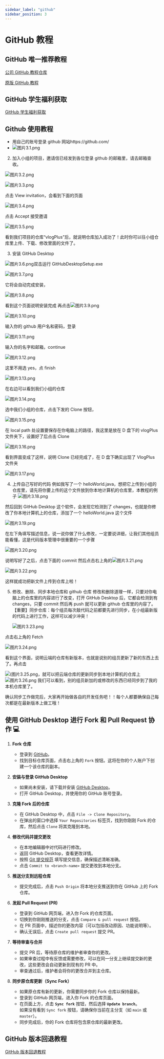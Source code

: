 ```yaml
---
sidebar_label: "github"
sidebar_position: 3
---
```

# GitHub 教程
## GitHub 唯一推荐教程

[公司 GitHub 教程仓库](https://github.com/beisi-tech/beisi-github-learning)

[原版 GitHub 教程](https://youtu.be/Yn4WNemTV9Y?si=ChRgVBV2vFmYKGwy)

## GitHub 学生福利获取

[GitHub 学生福利获取](https://blog.csdn.net/m0_59118857/article/details/137478138)

## Github 使用教程

- 用自己的账号登录 github 网站https://github.com/
- ![图片3.1.png](../src/image/图片3.1.png)

2. 加入小组的项目，邀请信已经发到各位登录 github 的邮箱里，请去邮箱查收。

![图片3.2.png](../src/image/图片3.2.png)

![图片3.3.png](../src/image/图片3.3.png)

点击 View invitation，会看到下面的页面

![图片3.4.png](../src/image/图片3.4.png)

点击 Accept 接受邀请

![图片3.5.png](../src/image/图片3.5.png)

看到我们项目的仓库“vlogPlus”后，就说明仓库加入成功了！此时你可以往小组仓库里上传、下载、修改里面的文件了。

3. 安装 GitHub Desktop

![图片3.6.png](../src/image/图片3.6.png)双击运行 GitHubDesktopSetup.exe

![图片3.7.png](../src/image/图片3.7.png)

它将会自动完成安装，

![图片3.8.png](../src/image/图片3.8.png)

看到这个页面说明安装完成
再点击![图片3.9.png](../src/image/图片3.9.png)

![图片3.10.png](../src/image/图片3.10.png)

输入你的 github 用户名和密码，登录

![图片3.11.png](../src/image/图片3.11.png)

输入你的名字和邮箱，continue

![图片3.12.png](../src/image/图片3.12.png)

这里不用选 yes，点 finish

![图片3.13.png](../src/image/图片3.13.png)

在右边可以看到我们小组的仓库

![图片3.14.png](../src/image/图片3.14.png)

选中我们小组的仓库，点击下发的 Clone 按钮，

![图片3.15.png](../src/image/图片3.15.png)

在 local path 处设置要保存在你电脑上的路径，我这里是放在 D 盘下的 vlogPlus 文件夹下，设置好了后点击 Clone

![图片3.16.png](../src/image/图片3.16.png)

看到界面变成了这样，说明 Clone 已经完成了，在 D 盘下确实出现了 VlogPlus 文件夹

![图片3.17.png](../src/image/图片3.17.png)

4. 上传自己写好的代码
   例如我写了一个 helloWorld.java，想把它上传到小组的仓库里，请先将你要上传的这个文件放到你本地计算机的仓库里，本教程的例子
   ![图片3.18.png](../src/image/图片3.18.png)

然后回到 GitHub Desktop 这个软件，会发现它检测到了 changes，也就是你修改了你本地计算机上的仓库，添加了一个 helloWorld.java 这个文件

![图片3.19.png](../src/image/图片3.19.png)

在左下角填写描述信息，说一说你做了什么修改，一定要说详细，让我们其他组员能看懂，这是代码版本管理中很重要的一个步骤

![图片3.20.png](../src/image/图片3.20.png)

说明写好了之后，点击下面的 commit
然后点击右上角的![图片3.21.png](../src/image/图片3.21.png)

![图片3.22.png](../src/image/图片3.22.png)

这样就成功把新文件上传到仓库上啦！

5. 修改、删除、同步本地仓库和 github 仓库
   修改和删除道理一样，只要对你电脑上的仓库里的内容进行了改变，打开 GitHub Desktop 后，它都会检测到有 changes，只要 commit 然后再 push 就可以更新 github 仓库里的内容了。
   【重要】同步仓库：每个组员每次敲代码之前都要先进行同步，在小组最新版的代码上进行工作，这样可以减少冲突！

   ![图片3.23.png](../src/image/图片3.23.png)

点击右上角的 Fetch

![图片3.24.png](../src/image/图片3.24.png)

看到这个界面，说明云端的仓库有新版本，也就是说别的组员更新了新的东西上去了。再点击

![(图片3.25.png](../src/image/图片3.25.png)，就可以把云端仓库的更新同步到本地计算机的仓库上![图片3.26.png](../src/image/图片3.26.png)
我们可以看到，别的组员新加的或修改的东西已经同步到了我的本机仓库里了。

确认同步工作做完后，大家再开始做各自的开发任务吧！！每个人都要确保自己每次都是在最新版本上做工哦！

## 使用 GitHub Desktop 进行 Fork 和 Pull Request 协作 💻

1. **Fork 仓库**

   - 登录到 [GitHub](https://github.com/)。
   - 找到目标仓库页面，点击右上角的 `Fork` 按钮。这将在你的个人账户下创建一个该仓库的副本。

2. **安装与登录 GitHub Desktop**

   - 如果尚未安装，请下载并安装 [GitHub Desktop](https://desktop.github.com/)。
   - 打开 GitHub Desktop，并使用你的 GitHub 账号登录。

3. **克隆 Fork 后的仓库**

   - 在 GitHub Desktop 中，点击 `File -> Clone Repository`。
   - 在弹出的窗口中选择 `Your Repositories` 标签页，找到你刚刚 Fork 的仓库，然后点击 `Clone` 将其克隆到本地。

4. **修改代码并提交更改**

   - 在本地编辑器中对代码进行修改。
   - 返回 GitHub Desktop，查看更改详情。
   - 按照 [Git 提交规范](../src/image/提交规范.png) 填写提交信息，确保描述清晰准确。
   - 点击 `Commit to <branch-name>` 提交更改到本地分支。

5. **推送分支到远程仓库**

   - 提交完成后，点击 `Push Origin` 将本地分支推送到你在 GitHub 上的 Fork 仓库。

6. **发起 Pull Request (PR)**

   - 登录到 GitHub 网页端，进入你 Fork 的仓库页面。
   - 切换到你刚刚推送的分支，点击 `Compare & pull request` 按钮。
   - 在 PR 页面中，描述你的更改内容（可以包括改动原因、功能说明等）。
   - 确认无误后，点击 `Create pull request` 提交 PR。

7. **等待审查与合并**

   - 提交 PR 后，等待原仓库的维护者审查你的更改。
   - 如果审查过程中有反馈或需要修改，可以在同一分支上继续提交新的更改，这些更改会自动更新到现有的 PR 中。
   - 审查通过后，维护者会将你的更改合并到主仓库。

8. **同步原仓库更新（Sync Fork）**
   - 如果原仓库有新的更新，你需要同步你的 Fork 仓库以保持最新。
   - 登录到 GitHub 网页端，进入你 Fork 的仓库页面。
   - 在页面上方，点击 **`Sync fork`** 按钮，然后选择 **`Update branch`**。  
     如果没有看到 `Sync fork` 按钮，请确保你当前在主分支（如 `main` 或 `master`）。
   - 同步完成后，你的 Fork 仓库将包含原仓库的最新更改。

## GitHub 版本回退教程

[GitHub 版本回退教程](https://www.bilibili.com/video/BV1KE411w7Dc/?share_source=copy_web&vd_source=7f54efe1da20c04e64d8b69684311984)
